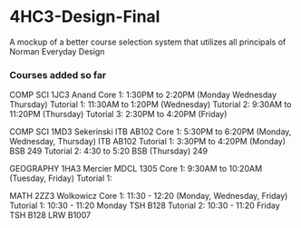 # 4HC3-Design-Final
A mockup of a better course selection system that utilizes all principals of Norman Everyday Design


### Courses added so far
COMP SCI 1JC3
Anand
Core 1: 1:30PM to 2:20PM (Monday Wednesday Thursday)
Tutorial 1: 11:30AM to 1:20PM (Wednesday)
Tutorial 2: 9:30AM to 11:20PM (Thursday)
Tutorial 3: 2:30PM to 4:20PM (Friday)


COMP SCI 1MD3
Sekerinski
ITB AB102
Core 1: 5:30PM to 6:20PM (Monday, Wednesday, Thursday) ITB AB102
Tutorial 1: 3:30PM to 4:20PM (Monday) BSB 249
Tutorial 2: 4:30 to 5:20 BSB (Thursday) 249

GEOGRAPHY 1HA3
Mercier
MDCL 1305
Core 1: 9:30AM to 10:20AM (Tuesday, Friday)
Tutorial 1:

MATH 2ZZ3
Wolkowicz
Core 1: 11:30 - 12:20 (Monday, Wednesday, Friday)
Tutorial 1: 10:30 - 11:20 Monday TSH B128
Tutorial 2: 10:30 - 11:20 Friday TSH B128
LRW B1007

